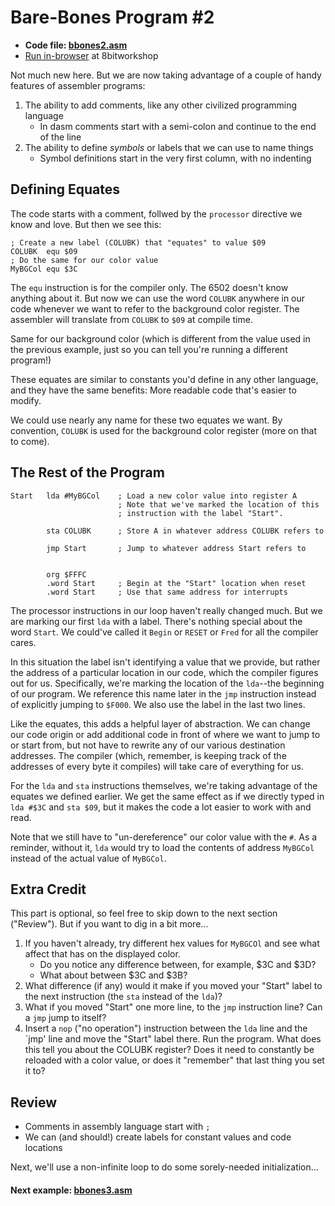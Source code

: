 # Bare-Bones Program #2

* **Code file: [bbones2.asm](./bbones2.asm "Link to source code file for bbones2.asm")**
* [Run in-browser](https://8bitworkshop.com/v3.3.0/embed.html?p=vcs&r=TFpHAAAQAAAAAFTPFAojAQECAwSpPIUJTADw%2FwQfBB8EHwQfBB8EHwQfBB8EHwQfBB8EHwQfBB8EHwQfBB8EHwQfBB8EHwQfBB8EHwQfBB8EHwQfBB8EHwQfBB4EHAQHAPAA8A%3D%3D "Link to in-browser emulation of bbones2.asm") at 8bitworkshop

Not much new here. But we are now taking advantage of a couple of handy features of assembler programs:

1. The ability to add comments, like any other civilized programming language
   * In dasm comments start with a semi-colon and continue to the end of the line
1. The ability to define *symbols* or labels that we can use to name things
   * Symbol definitions start in the very first column, with no indenting

## Defining Equates

The code starts with a comment, follwed by the `processor` directive we know and love. But then we see this:

```assembly
; Create a new label (COLUBK) that "equates" to value $09
COLUBK  equ $09
; Do the same for our color value
MyBGCol equ $3C
```
The `equ` instruction is for the compiler only. The 6502 doesn't know anything about it. But now we can use the word `COLUBK` anywhere in our code whenever we want to refer to the background color register. The assembler will translate from `COLUBK` to `$09` at compile time.

Same for our background color (which is different from the value used in the previous example, just so you can tell you're running a different program!)

These equates are similar to constants you'd define in any other language, and they have the same benefits: More readable code that's easier to modify.

We could use nearly any name for these two equates we want. By convention, `COLUBK` is used for the background color register (more on that to come).

## The Rest of the Program

```assembly
Start   lda #MyBGCol    ; Load a new color value into register A
                        ; Note that we've marked the location of this
                        ; instruction with the label "Start".

        sta COLUBK      ; Store A in whatever address COLUBK refers to

        jmp Start       ; Jump to whatever address Start refers to


        org $FFFC
        .word Start     ; Begin at the "Start" location when reset
        .word Start     ; Use that same address for interrupts
```

The processor instructions in our loop haven't really changed much. But we are marking our first `lda` with a label. There's nothing special about the word `Start`. We could've called it `Begin` or `RESET` or `Fred` for all the compiler cares.

In this situation the label isn't identifying a value that we provide, but rather the address of a particular location in our code, which the compiler figures out for us. Specifically, we're marking the location of the `lda`--the beginning of our program. We reference this name later in the `jmp` instruction instead of explicitly jumping to `$F000`. We also use the label in the last two lines.

Like the equates, this adds a helpful layer of abstraction. We can change our code origin or add additional code in front of where we want to jump to or start from, but not have to rewrite any of our various destination addresses. The compiler (which, remember, is keeping track of the addresses of every byte it compiles) will take care of everything for us.

For the `lda` and `sta` instructions themselves, we're taking advantage of the equates we defined earlier. We get the same effect as if we directly typed in `lda #$3C` and `sta $09`, but it makes the code a lot easier to work with and read.

Note that we still have to "un-dereference" our color value with the `#`. As a reminder, without it, `lda` would try to load the contents of address `MyBGCol` instead of the actual value of `MyBGCol`.

## Extra Credit

This part is optional, so feel free to skip down to the next section ("Review"). But if you want to dig in a bit more...

1. If you haven't already, try different hex values for `MyBGCOl` and see what affect that has on the displayed color.
    * Do you notice any difference between, for example, $3C and $3D?
    * What about between $3C and $3B?
2. What difference (if any) would it make if you moved your "Start" label to the next instruction (the `sta` instead of the `lda`)?
3. What if you moved "Start" one more line, to the `jmp` instruction line? Can a `jmp` jump to itself?
4. Insert a `nop` ("no operation") instruction between the `lda` line and the `jmp' line and move the "Start" label there. Run the program. What does this tell you about the COLUBK register? Does it need to constantly be reloaded with a color value, or does it "remember" that last thing you set it to?


## Review

* Comments in assembly language start with `;`
* We can (and should!) create labels for constant values and code locations

Next, we'll use a non-infinite loop to do some sorely-needed initialization...

#### Next example: [bbones3.asm](./bbones3.md)
